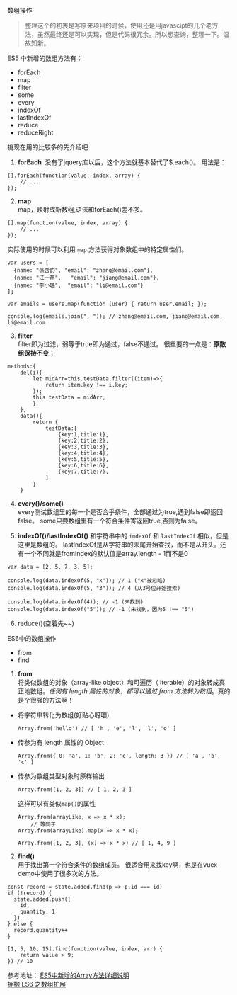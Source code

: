 数组操作
>整理这个的初衷是写原来项目的时候，使用还是用javascipt的几个老方法，虽然最终还是可以实现，但是代码很冗余。所以想查询，整理一下。温故知新。

ES5 中新增的数组方法有：

 - forEach
 - map
 - filter
 - some
 - every
 - indexOf
 - lastIndexOf
 - reduce
 - reduceRight
 
挑现在用的比较多的先介绍吧     

1. **forEach**&nbsp;
没有了jquery库以后，这个方法就基本替代了$.each()。
用法是：
```
[].forEach(function(value, index, array) {
    // ...
});
```
2. **map**        
map，映射成新数组,语法和forEach()差不多。
```
[].map(function(value, index, array) {
    // ...
});
```

实际使用的时候可以利用 `map` 方法获得对象数组中的特定属性们。

```
var users = [
  {name: "张含韵", "email": "zhang@email.com"},
  {name: "江一燕",   "email": "jiang@email.com"},
  {name: "李小璐",  "email": "li@email.com"}
];

var emails = users.map(function (user) { return user.email; });

console.log(emails.join(", ")); // zhang@email.com, jiang@email.com, li@email.com
```

3. **filter**          
filter即为过滤，弱等于true即为通过，false不通过。
很重要的一点是：**原数组保持不变**；
```
methods:{
    del(i){
        let midArr=this.testData.filter((item)=>{
            return item.key !== i.key;
        });
        this.testData = midArr;
        }
    },
    data(){
        return {
            testData:[
                {key:1,title:1},
                {key:2,title:2},
                {key:3,title:3},
                {key:4,title:4},
                {key:5,title:5},
                {key:6,title:6},
                {key:7,title:7},
            ]
        }
    }
```
4. **every()/some()**         
every测试数组里的每一个是否合乎条件，全部通过为true,遇到false即返回false。
some只要数组里有一个符合条件寄返回true,否则为false。

5. **indexOf()/lastIndexOf()**
和字符串中的 `indexOf` 和 `lastIndexOf` 相似，但是这里是数组的。
lastIndexOf是从字符串的末尾开始查找，而不是从开头。还有一个不同就是fromIndex的默认值是array.length - 1而不是0

```
var data = [2, 5, 7, 3, 5];

console.log(data.indexOf(5, "x")); // 1 ("x"被忽略)
console.log(data.indexOf(5, "3")); // 4 (从3号位开始搜索)

console.log(data.indexOf(4)); // -1 (未找到)
console.log(data.indexOf("5")); // -1 (未找到，因为5 !== "5")
```

6. reduce()(空着先~~)

ES6中的数组操作

 - from
 - find

 
1. **from**        
将类似数组的对象（array-like object）和可遍历（ iterable）的对象转成真正地数组。*任何有 length 属性的对象，都可以通过 from 方法转为数组*。真的是个很强的方法啊！
    
 - 将字符串转化为数组(好贴心呀喂)

    ```
    Array.from('hello') // [ 'h', 'e', 'l', 'l', 'o' ]
 
    ```
 - 传参为有 length 属性的 Object
 
    ```
    Array.from({ 0: 'a', 1: 'b', 2: 'c', length: 3 }) // [ 'a', 'b', 'c' ]
    ```

 - 传参为数组类型对象时原样输出

    ```
    Array.from([1, 2, 3]) // [ 1, 2, 3 ]
    ```

    这样可以有类似`map()`的属性

    
    ```
    Array.from(arrayLike, x => x * x);
        // 等同于
    Array.from(arrayLike).map(x => x * x);

    Array.from([1, 2, 3], (x) => x * x) // [ 1, 4, 9 ]
    ```

2. **find()**        
用于找出第一个符合条件的数组成员。
很适合用来找key啊，也是在vuex demo中使用了很多次的方法。

```
const record = state.added.find(p => p.id === id)
if (!record) {
  state.added.push({
    id,
    quantity: 1
  })
} else {
  record.quantity++
}
```

```
[1, 5, 10, 15].find(function(value, index, arr) {
    return value > 9;
}) // 10
```



参考地址：
[ES5中新增的Array方法详细说明][1]          
[拥抱 ES6 之数组扩展][2]


  [1]: http://www.zhangxinxu.com/wordpress/2013/04/es5%E6%96%B0%E5%A2%9E%E6%95%B0%E7%BB%84%E6%96%B9%E6%B3%95/
  [2]: https://segmentfault.com/a/1190000003857670?_ea=396445